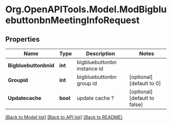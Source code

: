 # Org.OpenAPITools.Model.ModBigbluebuttonbnMeetingInfoRequest

## Properties

Name | Type | Description | Notes
------------ | ------------- | ------------- | -------------
**Bigbluebuttonbnid** | **int** | bigbluebuttonbn instance id | 
**Groupid** | **int** | bigbluebuttonbn group id | [optional] [default to 0]
**Updatecache** | **bool** | update cache ? | [optional] [default to false]

[[Back to Model list]](../README.md#documentation-for-models) [[Back to API list]](../README.md#documentation-for-api-endpoints) [[Back to README]](../README.md)


